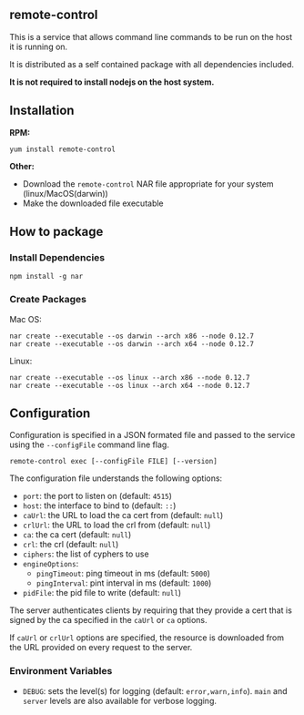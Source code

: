remote-control
-------------------

This is a service that allows command line commands to be run on the host it is running on.

It is distributed as a self contained package with all dependencies included.

**It is not required to install nodejs on the host system.**

Installation
-------------------
**RPM:**

`yum install remote-control`

**Other:**

* Download the `remote-control` NAR file appropriate for your system (linux/MacOS(darwin))
* Make the downloaded file executable

How to package
-------------------
### Install Dependencies

`npm install -g nar`

### Create Packages

Mac OS:

```
nar create --executable --os darwin --arch x86 --node 0.12.7
nar create --executable --os darwin --arch x64 --node 0.12.7
```

Linux:

```
nar create --executable --os linux --arch x86 --node 0.12.7
nar create --executable --os linux --arch x64 --node 0.12.7
```

Configuration
-------------------
Configuration is specified in a JSON formated file and passed to the service using the `--configFile` command line flag.

```
remote-control exec [--configFile FILE] [--version]
```

The configuration file understands the following options:

* `port`: the port to listen on (default: `4515`)
* `host`: the interface to bind to (default: `::`)
* `caUrl`: the URL to load the ca cert from (default: `null`)
* `crlUrl`: the URL to load the crl from (default: `null`)
* `ca`: the ca cert (default: `null`)
* `crl`: the crl (default: `null`)
* `ciphers`: the list of cyphers to use
* `engineOptions`:
    * `pingTimeout`: ping timeout in ms (default: `5000`)
    * `pingInterval`: pint interval in ms (default: `1000`)
* `pidFile`: the pid file to write (default: `null`)

The server authenticates clients by requiring that they provide a cert that is signed by the ca specified in the `caUrl` or `ca` options.

If `caUrl` or `crlUrl` options are specified, the resource is downloaded from the URL provided on every request to the server.

### Environment Variables

* `DEBUG`: sets the level(s) for logging (default: `error,warn,info`).  `main` and `server` levels are also available for verbose logging.